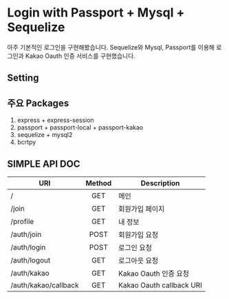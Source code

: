 # Login with Passport + Mysql + Sequelize

아주 기본적인 로그인을 구현해봤습니다. Sequelize와 Mysql, Passport를 이용해 로그인과 Kakao Oauth 인증 서비스를 구현했습니다.

## Setting

## 주요 Packages

1. express + express-session
2. passport + passport-local + passport-kakao
3. sequelize + mysql2
4. bcrtpy

## SIMPLE API DOC

|URI|Method|Description|
|-----|:---:|------|
|/|GET|메인|
|/join|GET|회원가입 페이지|
|/profile|GET|내 정보|
|/auth/join|POST|회원가입 요청|
|/auth/login|POST|로그인 요청|
|/auth/logout|GET|로그아웃 요청|
|/auth/kakao|GET|Kakao Oauth 인증 요청|
|/auth/kakao/callback|GET|Kakao Oauth callback URI|